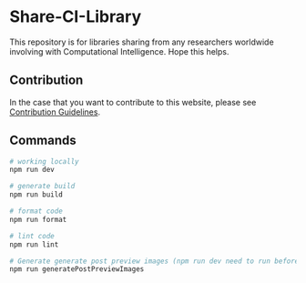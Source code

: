 # Share-CI-Library

This repository is for libraries sharing from any researchers worldwide involving with Computational Intelligence.
Hope this helps.

## Contribution

In the case that you want to contribute to this website, please see [Contribution Guidelines](docs/CONTRIBUTING.md).

## Commands

```sh
# working locally
npm run dev

# generate build
npm run build

# format code
npm run format

# lint code
npm run lint

# Generate generate post preview images (npm run dev need to run before)
npm run generatePostPreviewImages
```

